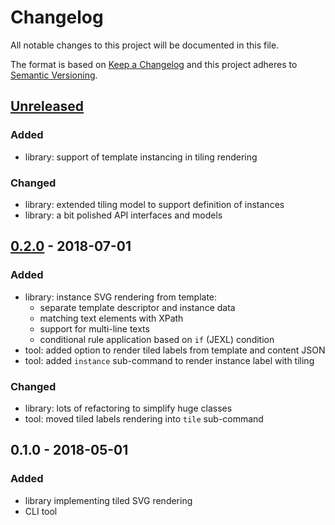 # Changelog

All notable changes to this project will be documented in this file.

The format is based on [Keep a Changelog](http://keepachangelog.com/en/1.0.0/)
and this project adheres to [Semantic Versioning](http://semver.org/spec/v2.0.0.html).

## [Unreleased]
### Added
- library: support of template instancing in tiling rendering

### Changed
- library: extended tiling model to support definition of instances
- library: a bit polished API interfaces and models

## [0.2.0] - 2018-07-01
### Added
- library: instance SVG rendering from template:
    - separate template descriptor and instance data
    - matching text elements with XPath
    - support for multi-line texts
    - conditional rule application based on `if` (JEXL) condition
- tool: added option to render tiled labels from template and content JSON
- tool: added `instance` sub-command to render instance label with tiling

### Changed
- library: lots of refactoring to simplify huge classes
- tool: moved tiled labels rendering into `tile` sub-command

## 0.1.0 - 2018-05-01
### Added
- library implementing tiled SVG rendering
- CLI tool

[Unreleased]: https://github.com/kravemir/svg-labels/compare/0.2.0...master
[0.2.0]: https://github.com/kravemir/svg-labels/compare/0.1.0...0.2.0
